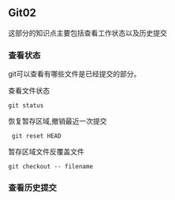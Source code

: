 ## Git02 ##

这部分的知识点主要包括查看工作状态以及历史提交

### 查看状态 ###

git可以查看有哪些文件是已经提交的部分。

查看文件状态

`git status`

恢复暂存区域,撤销最近一次提交

` git reset HEAD`

暂存区域文件反覆盖文件

`git checkout -- filename`

### 查看历史提交 ###